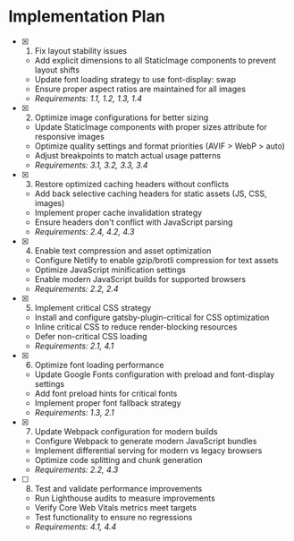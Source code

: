 # Implementation Plan

- [x] 1. Fix layout stability issues


  - Add explicit dimensions to all StaticImage components to prevent layout shifts
  - Update font loading strategy to use font-display: swap
  - Ensure proper aspect ratios are maintained for all images
  - _Requirements: 1.1, 1.2, 1.3, 1.4_

- [x] 2. Optimize image configurations for better sizing





  - Update StaticImage components with proper sizes attribute for responsive images
  - Optimize quality settings and format priorities (AVIF > WebP > auto)
  - Adjust breakpoints to match actual usage patterns
  - _Requirements: 3.1, 3.2, 3.3, 3.4_

- [x] 3. Restore optimized caching headers without conflicts



  - Add back selective caching headers for static assets (JS, CSS, images)
  - Implement proper cache invalidation strategy
  - Ensure headers don't conflict with JavaScript parsing
  - _Requirements: 2.4, 4.2, 4.3_

- [x] 4. Enable text compression and asset optimization



  - Configure Netlify to enable gzip/brotli compression for text assets
  - Optimize JavaScript minification settings
  - Enable modern JavaScript builds for supported browsers
  - _Requirements: 2.2, 2.4_

- [x] 5. Implement critical CSS strategy





  - Install and configure gatsby-plugin-critical for CSS optimization
  - Inline critical CSS to reduce render-blocking resources
  - Defer non-critical CSS loading
  - _Requirements: 2.1, 4.1_

- [x] 6. Optimize font loading performance






  - Update Google Fonts configuration with preload and font-display settings
  - Add font preload hints for critical fonts
  - Implement proper font fallback strategy
  - _Requirements: 1.3, 2.1_

- [x] 7. Update Webpack configuration for modern builds













  - Configure Webpack to generate modern JavaScript bundles
  - Implement differential serving for modern vs legacy browsers
  - Optimize code splitting and chunk generation
  - _Requirements: 2.2, 4.3_

- [ ] 8. Test and validate performance improvements

  - Run Lighthouse audits to measure improvements
  - Verify Core Web Vitals metrics meet targets
  - Test functionality to ensure no regressions
  - _Requirements: 4.1, 4.4_
